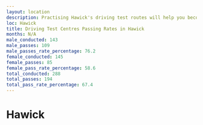 ```yaml
---
layout: location
description: Practising Hawick's driving test routes will help you become more confident in your gear-changing abilities.
loc: Hawick
title: Driving Test Centres Passing Rates in Hawick
months: N/A
male_conducted: 143
male_passes: 109
male_passes_rate_percentage: 76.2
female_conducted: 145
female_passes: 85
female_pass_rate_percentage: 58.6
total_conducted: 288
total_passes: 194
total_pass_rate_percentage: 67.4
---
```


# Hawick
